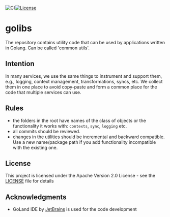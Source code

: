 ![CI](https://github.com/acquirecloud/golibs/actions/workflows/ci.yml/badge.svg)[![License](https://img.shields.io/badge/License-Apache%202.0-blue.svg)](https://github.com/acquirecloud/golibs/blob/main/LICENSE)
# golibs
The repository contains utility code that can be used by applications written in Golang. Can be called 'common utils'.

## Intention
In many services, we use the same things to instrument and support them, e.g., logging, context management, transformations, syncs, etc. We collect them in one place to avoid copy-paste and form a common place for the code that multiple services can use.

## Rules
- the folders in the root have names of the class of objects or the functionality it works with: `contexts`, `sync`, `logging` etc.
- all commits should be reviewed.
- changes in the utilities should be incremental and backward compatible. Use a new name/package path if you add functionality incompatible with the existing one.

## License
This project is licensed under the Apache Version 2.0 License - see the [LICENSE](LICENSE) file for details

## Acknowledgments
* GoLand IDE by [JetBrains](https://www.jetbrains.com/go/) is used for the code development

